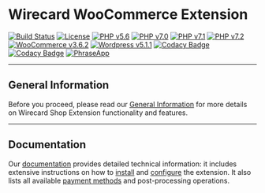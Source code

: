 # Wirecard WooCommerce Extension

[![Build Status](https://travis-ci.org/wirecard/woocommerce-ee.svg?branch=master)](https://travis-ci.org/wirecard/woocommerce-ee)
[![License](https://img.shields.io/badge/license-GPLv3-blue.svg)](https://raw.githubusercontent.com/wirecard/woocommerce-ee/master/LICENSE)
[![PHP v5.6](https://img.shields.io/badge/php-v5.6-yellow.svg)](http://www.php.net)
[![PHP v7.0](https://img.shields.io/badge/php-v7.0-yellow.svg)](http://www.php.net)
[![PHP v7.1](https://img.shields.io/badge/php-v7.1-yellow.svg)](http://www.php.net)
[![PHP v7.2](https://img.shields.io/badge/php-v7.2-yellow.svg)](http://www.php.net)
[![WooCommerce v3.6.2](https://img.shields.io/badge/WooCommerce-v3.6.2-green.svg)](https://woocommerce.com/)
[![Wordpress v5.1.1](https://img.shields.io/badge/Wordpress-v5.1.1-green.svg)](https://wordpress.org/)
[![Codacy Badge](https://api.codacy.com/project/badge/Grade/a3d65afeb5b94e919555dc86e2e6dc68)](https://www.codacy.com/app/Wirecard/woocommerce-ee?utm_source=github.com&amp;utm_medium=referral&amp;utm_content=wirecard/woocommerce-ee&amp;utm_campaign=Badge_Grade)
[![Codacy Badge](https://api.codacy.com/project/badge/Coverage/a3d65afeb5b94e919555dc86e2e6dc68)](https://www.codacy.com/app/Wirecard/woocommerce-ee?utm_source=github.com&utm_medium=referral&utm_content=wirecard/woocommerce-ee&utm_campaign=Badge_Coverage)
[![PhraseApp](https://img.shields.io/badge/Using-PhraseApp-blue.svg)](https://phraseapp.com)

***
## General Information 
Before you proceed, please read our [General Information](https://github.com/wirecard/woocommerce-ee/wiki/Wirecard-Shop-Extensions-General-Information) for more details on Wirecard Shop Extension functionality and features.

***
## Documentation
Our [documentation](https://github.com/wirecard/woocommerce-ee/wiki) provides detailed technical information: it includes extensive instructions on how to [install](https://github.com/wirecard/woocommerce-ee/wiki/Installation) and [configure](https://github.com/wirecard/woocommerce-ee/wiki/Configuration) the extension. It also lists all available [payment methods](https://github.com/wirecard/woocommerce-ee/wiki#supported-payment-methods) and post-processing operations.
